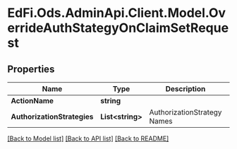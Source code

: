 # EdFi.Ods.AdminApi.Client.Model.OverrideAuthStategyOnClaimSetRequest

## Properties

Name | Type | Description | Notes
------------ | ------------- | ------------- | -------------
**ActionName** | **string** |  | [optional] 
**AuthorizationStrategies** | **List&lt;string&gt;** | AuthorizationStrategy Names | [optional] 

[[Back to Model list]](../../README.md#documentation-for-models) [[Back to API list]](../../README.md#documentation-for-api-endpoints) [[Back to README]](../../README.md)

